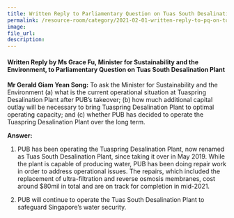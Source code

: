```yaml
---  
title: Written Reply to Parliamentary Question on Tuas South Desalination Plant by Ms Grace Fu, Minister for Sustainability and the Environment
permalink: /resource-room/category/2021-02-01-written-reply-to-pq-on-tuas-south-desalination-plant/
image:  
file_url:  
description:  
---  
```


#### Written Reply by Ms Grace Fu, Minister for Sustainability and the Environment, to Parliamentary Question on Tuas South Desalination Plant

**Mr Gerald Giam Yean Song:** To ask the Minister for Sustainability and the Environment (a) what is the current operational situation at Tuaspring Desalination Plant after PUB’s takeover; (b) how much additional capital outlay will be necessary to bring Tuaspring Desalination Plant to optimal operating capacity; and (c) whether PUB has decided to operate the Tuaspring Desalination Plant over the long term.

**Answer:**

1.	PUB has been operating the Tuaspring Desalination Plant, now renamed as Tuas South Desalination Plant, since taking it over in May 2019. While the plant is capable of producing water, PUB has been doing repair work in order to address operational issues. The repairs, which included the replacement of ultra-filtration and reverse osmosis membranes, cost around $80mil in total and are on track for completion in mid-2021. 

2.	PUB will continue to operate the Tuas South Desalination Plant to safeguard Singapore’s water security. 

